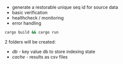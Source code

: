 * generate a restorable unique seq id for source data
* basic verification
* healthcheck / monitoring
* error handling

```bash
cargo build && cargo run
```

2 folders will be created:
* *db* - key value db to store indexing state
* *cache* - results as csv files
